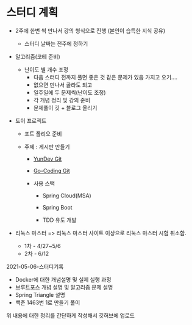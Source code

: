 # 스터디 계획 





- 2주에 한번 씩 만나서 강의 형식으로 진행 (본인이 습득한 지식 공유)

  - 스터디 날짜는 전주에 정하기

- 알고리즘(코테 준비)

  - 난이도 별 개수 조정
    - 다음 스터디 전까지 풀면 좋은 것 같은 문제가 있음 가지고 오기....
    - 없으면 만나서 골라도 되고
    - 일주일에 두 문제씩(난이도 조정)
    - 각 개념 정리 및 강의 준비
    - 문제풀이 깃 + 블로그 올리기

- 토이 프로젝트

  - 포트 폴리오 준비

  - 주제 : 게시판 만들기
    - [YunDev Git](https://github.com/yunhaDevGit/NoticeBoard.git)
    - [Go-Coding Git](https://github.com/go-coding1/ToyNoticeBoard.git)

    - 사용 스택

      - Spring Cloud(MSA)
      - Spring Boot

      - TDD 유도 개발

- 리눅스 마스터 => 리눅스 마스터 사이트 이상으로 리눅스 마스터 시험 취소함.

  - 1차 - 4/27~5/6
  - 2차 - 6/12

2021-05-06-스터디기록

* Docker에 대한 개념설명 및 실제 실행 과정
* 브루트포스 개념 설명 및 알고리즘 문제 설명
* Spring Triangle 설명
* 백준 1463번 1로 만들기 풀이

위 내용에 대한 정리를 간단하게 작성해서 깃허브에 업로드



